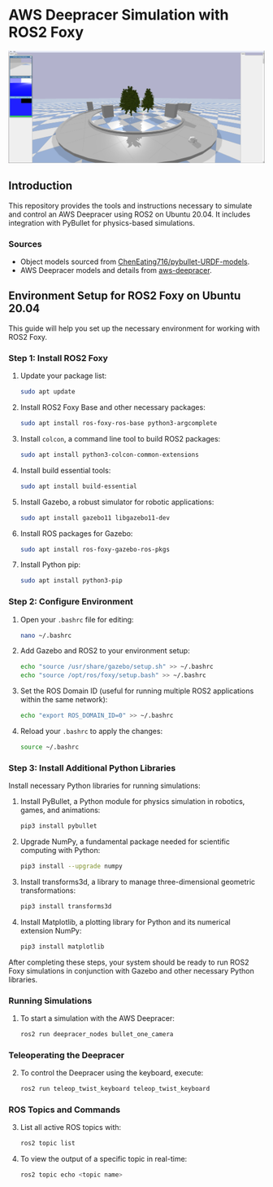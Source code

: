 
# AWS Deepracer Simulation with ROS2 Foxy

![AWS Deepracer](images/Simulation.png)

## Introduction

This repository provides the tools and instructions necessary to simulate and control an AWS Deepracer using ROS2 on Ubuntu 20.04. It includes integration with PyBullet for physics-based simulations.

### Sources

- Object models sourced from [ChenEating716/pybullet-URDF-models](https://github.com/ChenEating716/pybullet-URDF-models).
- AWS Deepracer models and details from [aws-deepracer](https://github.com/aws-deepracer/aws-deepracer/tree/main).

## Environment Setup for ROS2 Foxy on Ubuntu 20.04

This guide will help you set up the necessary environment for working with ROS2 Foxy.

### Step 1: Install ROS2 Foxy

1. Update your package list:
    ```bash
    sudo apt update
    ```

2. Install ROS2 Foxy Base and other necessary packages:
    ```bash
    sudo apt install ros-foxy-ros-base python3-argcomplete
    ```

3. Install `colcon`, a command line tool to build ROS2 packages:
    ```bash
    sudo apt install python3-colcon-common-extensions
    ```

4. Install build essential tools:
    ```bash
    sudo apt install build-essential
    ```

5. Install Gazebo, a robust simulator for robotic applications:
    ```bash
    sudo apt install gazebo11 libgazebo11-dev
    ```

6. Install ROS packages for Gazebo:
    ```bash
    sudo apt install ros-foxy-gazebo-ros-pkgs
    ```

7. Install Python pip:
    ```bash
    sudo apt install python3-pip
    ```

### Step 2: Configure Environment

1. Open your `.bashrc` file for editing:
    ```bash
    nano ~/.bashrc
    ```

2. Add Gazebo and ROS2 to your environment setup:
    ```bash
    echo "source /usr/share/gazebo/setup.sh" >> ~/.bashrc
    echo "source /opt/ros/foxy/setup.bash" >> ~/.bashrc
    ```

3. Set the ROS Domain ID (useful for running multiple ROS2 applications within the same network):
    ```bash
    echo "export ROS_DOMAIN_ID=0" >> ~/.bashrc
    ```

4. Reload your `.bashrc` to apply the changes:
    ```bash
    source ~/.bashrc
    ```

### Step 3: Install Additional Python Libraries

Install necessary Python libraries for running simulations:

1. Install PyBullet, a Python module for physics simulation in robotics, games, and animations:
    ```bash
    pip3 install pybullet
    ```

2. Upgrade NumPy, a fundamental package needed for scientific computing with Python:
    ```bash
    pip3 install --upgrade numpy
    ```

3. Install transforms3d, a library to manage three-dimensional geometric transformations:
    ```bash
    pip3 install transforms3d
    ```

4. Install Matplotlib, a plotting library for Python and its numerical extension NumPy:
    ```bash
    pip3 install matplotlib
    ```

After completing these steps, your system should be ready to run ROS2 Foxy simulations in conjunction with Gazebo and other necessary Python libraries.

### Running Simulations
1. To start a simulation with the AWS Deepracer:
    ```bash
    ros2 run deepracer_nodes bullet_one_camera
    ```
### Teleoperating the Deepracer
2. To control the Deepracer using the keyboard, execute:
    ```bash
    ros2 run teleop_twist_keyboard teleop_twist_keyboard
    ```

### ROS Topics and Commands
3. List all active ROS topics with:
    ```bash
    ros2 topic list
    ```

4. To view the output of a specific topic in real-time:
    ```bash
    ros2 topic echo <topic name>
    ```

